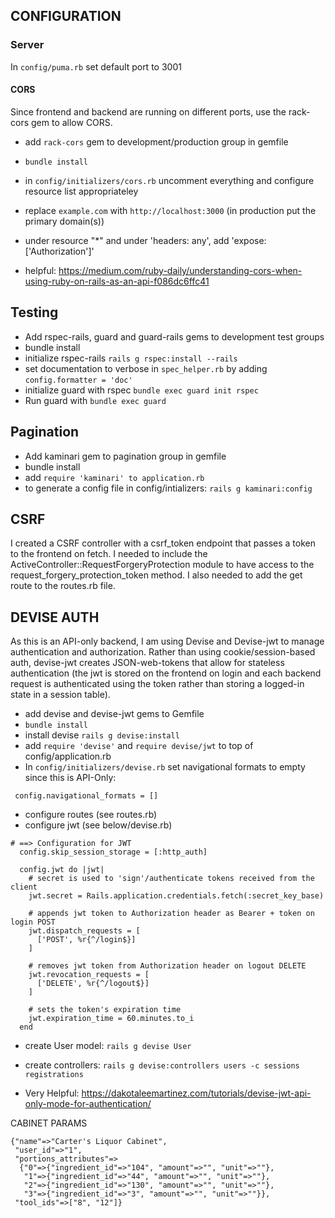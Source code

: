 ## CONFIGURATION

### Server
In `config/puma.rb` set default port to 3001

#### CORS
Since frontend and backend are running on different ports, use the rack-cors
gem to allow CORS. 
* add `rack-cors` gem to development/production group in gemfile
* `bundle install`
* in `config/initializers/cors.rb` uncomment everything and configure resource list appropriateley
* replace `example.com` with `http://localhost:3000` (in production put the primary domain(s))
* under resource "*" and under 'headers: any', add 'expose: ['Authorization']'

* helpful: https://medium.com/ruby-daily/understanding-cors-when-using-ruby-on-rails-as-an-api-f086dc6ffc41

## Testing
* Add rspec-rails, guard and guard-rails gems to development test groups
* bundle install
* initialize rspec-rails `rails g rspec:install --rails`
* set documentation to verbose in `spec_helper.rb` by adding `config.formatter = 'doc'`
* initialize guard with rspec `bundle exec guard init rspec`
* Run guard with `bundle exec guard`


## Pagination
* Add kaminari gem to pagination group in gemfile
* bundle install
* add `require 'kaminari' to application.rb`
* to generate a config file in config/intializers: `rails g kaminari:config`


## CSRF
I created a CSRF controller with a csrf_token endpoint that passes a token
to the  frontend on fetch. I needed to include the ActiveController::RequestForgeryProtection
module to have access to the request_forgery_protection_token method. I
also needed to add the get route to the routes.rb file. 

## DEVISE AUTH
As this is an API-only backend, I am using Devise and Devise-jwt to manage
authentication and authorization. Rather than using cookie/session-based
auth, devise-jwt creates JSON-web-tokens that allow for stateless authentication
(the jwt is stored on the frontend on login and each backend request is 
authenticated using the token rather than storing a logged-in state in a 
session table). 

* add devise and devise-jwt gems to Gemfile
* `bundle install`
* install devise `rails g devise:install`
* add `require 'devise'` and `require devise/jwt` to top of config/application.rb
* In `config/initializers/devise.rb` set navigational formats to empty since this is API-Only:

` config.navigational_formats = []`

* configure routes (see routes.rb)
* configure jwt (see below/devise.rb)

```
# ==> Configuration for JWT
  config.skip_session_storage = [:http_auth]

  config.jwt do |jwt|
    # secret is used to 'sign'/authenticate tokens received from the client
    jwt.secret = Rails.application.credentials.fetch(:secret_key_base)
  
    # appends jwt token to Authorization header as Bearer + token on login POST
    jwt.dispatch_requests = [
      ['POST', %r{^/login$}]
    ]
  
    # removes jwt token from Authorization header on logout DELETE
    jwt.revocation_requests = [
      ['DELETE', %r{^/logout$}]
    ]
  
    # sets the token's expiration time
    jwt.expiration_time = 60.minutes.to_i
  end
```

* create User model: `rails g devise User`
* create controllers: `rails g devise:controllers users -c sessions registrations`

* Very Helpful: https://dakotaleemartinez.com/tutorials/devise-jwt-api-only-mode-for-authentication/

CABINET PARAMS

```
{"name"=>"Carter's Liquor Cabinet",
 "user_id"=>"1",
 "portions_attributes"=>
  {"0"=>{"ingredient_id"=>"104", "amount"=>"", "unit"=>""},
   "1"=>{"ingredient_id"=>"44", "amount"=>"", "unit"=>""},
   "2"=>{"ingredient_id"=>"130", "amount"=>"", "unit"=>""},
   "3"=>{"ingredient_id"=>"3", "amount"=>"", "unit"=>""}},
 "tool_ids"=>["8", "12"]}
 ```